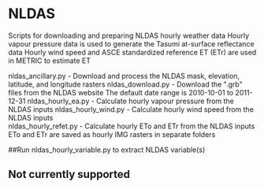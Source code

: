 # NLDAS

Scripts for downloading and preparing NLDAS hourly weather data
        Hourly vapour pressure data is used to generate the Tasumi at-surface reflectance data
        Hourly wind speed and ASCE standardized reference ET (ETr) are used in METRIC to estimate ET

nldas_ancillary.py - Download and process the NLDAS mask, elevation, 
    latitude, and longitude rasters
nldas_download.py - Download the ".grb" files from the NLDAS website
    The default date range is 2010-10-01 to 2011-12-31
nldas_hourly_ea.py - Calculate hourly vapour pressure from the NLDAS inputs
nldas_hourly_wind.py - Calculate hourly wind speed from the NLDAS inputs  
nldas_hourly_refet.py - Calculate hourly ETo and ETr from the NLDAS inputs
    ETo and ETr are saved as hourly IMG rasters in separate folders

##Run nldas_hourly_variable.py to extract NLDAS variable(s)
## Not currently supported
